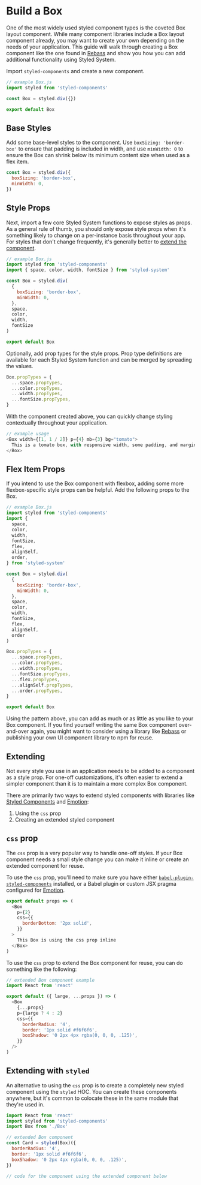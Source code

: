 # Build a Box

One of the most widely used styled component types is the coveted Box layout component.
While many component libraries include a Box layout component already, you may want to create your own depending on the needs of your application.
This guide will walk through creating a Box component like the one found in [Rebass](https://rebassjs.org/Box) and show you how you can add additional functionality using Styled System.

Import `styled-components` and create a new component.

```js
// example Box.js
import styled from 'styled-components'

const Box = styled.div({})

export default Box
```

## Base Styles

Add some base-level styles to the component.
Use `boxSizing: 'border-box'` to ensure that padding is included in width,
and use `minWidth: 0` to ensure the Box can shrink below its minimum content size when used as a flex item.

```js
const Box = styled.div({
  boxSizing: 'border-box',
  minWidth: 0,
})
```

## Style Props

Next, import a few core Styled System functions to expose styles as props.
As a general rule of thumb, you should only expose style props when it's something likely to change on a per-instance basis throughout your app.
For styles that don't change frequently, it's generally better to [extend the component](#extending).

```js
// example Box.js
import styled from 'styled-components'
import { space, color, width, fontSize } from 'styled-system'

const Box = styled.div(
  {
    boxSizing: 'border-box',
    minWidth: 0,
  },
  space,
  color,
  width,
  fontSize
)

export default Box
```

Optionally, add prop types for the style props.
Prop type definitions are available for each Styled System function and can be merged by spreading the values.

```js
Box.propTypes = {
  ...space.propTypes,
  ...color.propTypes,
  ...width.propTypes,
  ...fontSize.propTypes,
}
```

With the component created above, you can quickly change styling contextually throughout your application.

```js
// example usage
<Box width={[1, 1 / 2]} p={4} mb={3} bg="tomato">
  This is a tomato box, with responsive width, some padding, and margin bottom
</Box>
```

## Flex Item Props

If you intend to use the Box component with flexbox, adding some more flexbox-specific style props can be helpful.
Add the following props to the Box.

```js
// example Box.js
import styled from 'styled-components'
import {
  space,
  color,
  width,
  fontSize,
  flex,
  alignSelf,
  order,
} from 'styled-system'

const Box = styled.div(
  {
    boxSizing: 'border-box',
    minWidth: 0,
  },
  space,
  color,
  width,
  fontSize,
  flex,
  alignSelf,
  order
)

Box.propTypes = {
  ...space.propTypes,
  ...color.propTypes,
  ...width.propTypes,
  ...fontSize.propTypes,
  ...flex.propTypes,
  ...alignSelf.propTypes,
  ...order.propTypes,
}

export default Box
```

Using the pattern above, you can add as much or as little as you like to your Box component.
If you find yourself writing the same Box component over-and-over again, you might want to consider using a library like [Rebass][] or publishing your own UI component library to npm for reuse.

## Extending

Not every style you use in an application needs to be added to a component as a style prop.
For one-off customizations, it's often easier to extend a simpler component than it is to maintain a more complex Box component.

There are primarily two ways to extend styled components with libraries like [Styled Components][] and [Emotion][]:

1. Using the `css` prop
2. Creating an extended styled component

## `css` prop

The `css` prop is a very popular way to handle one-off styles.
If your Box component needs a small style change you can make it inline or create an extended component for reuse.

To use the `css` prop, you'll need to make sure you have either
[`babel-plugin-styled-components`](https://www.styled-components.com/docs/api#css-prop) installed,
or a Babel plugin or custom JSX pragma configured for [Emotion](https://emotion.sh/docs/css-prop).

```js
export default props => (
  <Box
    p={2}
    css={{
      borderBottom: '2px solid',
    }}
  >
    This Box is using the css prop inline
  </Box>
)
```

To use the `css` prop to extend the Box component for reuse, you can do something like the following:

```js
// extended Box component example
import React from 'react'

export default ({ large, ...props }) => (
  <Box
    {...props}
    p={large ? 4 : 2}
    css={{
      borderRadius: '4',
      border: '1px solid #f6f6f6',
      boxShadow: '0 2px 4px rgba(0, 0, 0, .125)',
    }}
  />
)
```

## Extending with `styled`

An alternative to using the `css` prop is to create a completely new styled component using the `styled` HOC.
You can create these components anywhere,
but it's common to colocate these in the same module that they're used in.

```js
import React from 'react'
import styled from 'styled-components'
import Box from './Box'

// extended Box component
const Card = styled(Box)({
  borderRadius: '4',
  border: '1px solid #f6f6f6',
  boxShadow: '0 2px 4px rgba(0, 0, 0, .125)',
})

// code for the component using the extended component below
```

[rebass]: https://rebassjs.org
[styled components]: https://styled-components.com
[emotion]: https://emotion.sh
